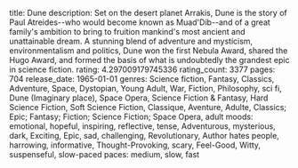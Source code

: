 title: Dune
description: Set on the desert planet Arrakis, Dune is the story of Paul Atreides--who would become known as Muad'Dib--and of a great family's ambition to bring to fruition mankind's most ancient and unattainable dream.
A stunning blend of adventure and mysticism, environmentalism and politics, Dune won the first Nebula Award, shared the Hugo Award, and formed the basis of what is undoubtedly the grandest epic in science fiction.
rating: 4.297009179745336
rating_count: 3377
pages: 704
release_date: 1965-01-01
genres: Science fiction, Fantasy, Classics, Adventure, Space, Dystopian, Young Adult, War, Fiction, Philosophy, sci fi, Dune (Imaginary place), Space Opera, Science Fiction & Fantasy, Hard Science Fiction, Soft Science Fiction, Classique, Aventure, Adulte, Classics; Epic; Fantasy; Fiction; Science Fiction; Space Opera, adult
moods: emotional, hopeful, inspiring, reflective, tense, Adventurous, mysterious, dark, Exciting, Epic, sad, challenging, Revolutionary, Author hates people, harrowing, informative, Thought-Provoking, scary, Feel-Good, Witty, suspenseful, slow-paced
paces: medium, slow, fast